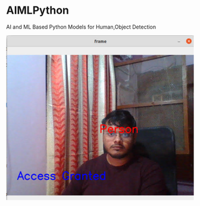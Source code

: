 # AIMLPython
AI and ML Based Python Models for Human,Object Detection

![alt-text](https://github.com/Abhishek010397/AIMLPython/blob/master/Output.jpg)
